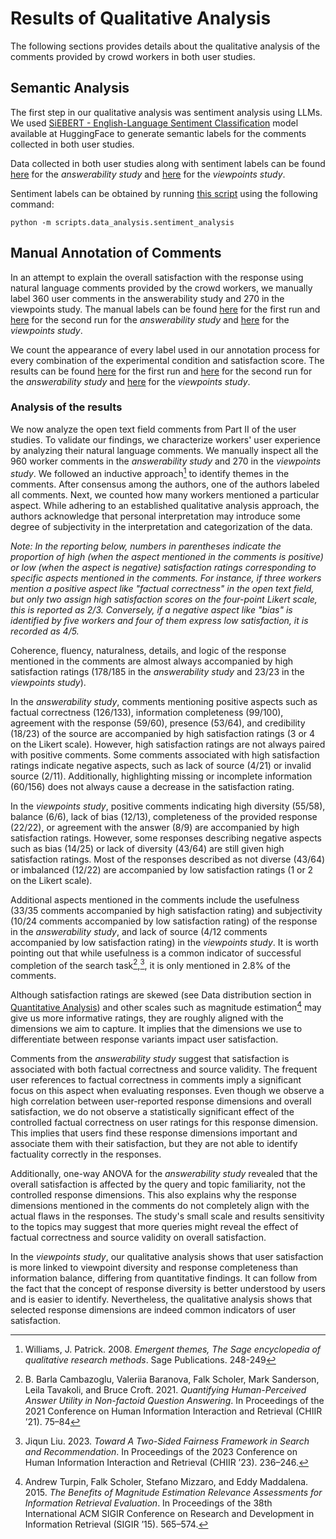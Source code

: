 # Results of Qualitative Analysis

The following sections provides details about the qualitative analysis of the comments provided by crowd workers in both user studies.

## Semantic Analysis

The first step in our qualitative analysis was sentiment analysis using LLMs. We used [SiEBERT - English-Language Sentiment Classification](https://huggingface.co/siebert/sentiment-roberta-large-english) model available at HuggingFace to generate semantic labels for the comments collected in both user studies. 

Data collected in both user studies along with sentiment labels can be found [here](../user_study_output/answerability/processed/first_run/aggregated_output_sentiment_labels.csv) for the *answerability study* and [here](../user_study_output/viewpoints/processed/aggregated_output_sentiment_labels.csv) for the *viewpoints study*.

Sentiment labels can be obtained by running [this script](../../scripts/data_analysis/sentiment_analysis.py) using the following command:

`` python -m scripts.data_analysis.sentiment_analysis ``

## Manual Annotation of Comments

In an attempt to explain the overall satisfaction with the response using natural language comments provided by the crowd workers, we manually label 360 user comments in the answerability study and 270 in the viewpoints study. The manual labels can be found [here](answerability_study_first_run.csv) for the first run and [here](answerability_study_second_run.csv) for the second run for the *answerability study* and [here](viewpoints_study.csv) for the *viewpoints study*.

We count the appearance of every label used in our annotation process for every combination of the experimental condition and satisfaction score. The results can be found [here](answerability_study_first_run-qualitative_analysis_stats.csv) for the first run and [here](answerability_study_second_run-qualitative_analysis_stats.csv) for the second run for the *answerability study* and [here](viewpoints_study-qualitative_analysis_stats.csv) for the *viewpoints study*.

### Analysis of the results

We now analyze the open text field comments from Part II of the user studies. To validate our findings, we characterize workers' user experience by analyzing their natural language comments. We manually inspect all the 960 worker comments in the *answerability study* and 270 in the *viewpoints study*. We followed an inductive approach[^1] to identify themes in the comments. After consensus among the authors, one of the authors labeled all comments. Next, we counted how many workers mentioned a particular aspect. While adhering to an established qualitative analysis approach, the authors acknowledge that personal interpretation may introduce some degree of subjectivity in the interpretation and categorization of the data.

*Note: In the reporting below, numbers in parentheses indicate the proportion of high (when the aspect mentioned in the comments is positive) or low (when the aspect is negative) satisfaction ratings corresponding to specific aspects mentioned in the comments. For instance, if three workers mention a positive aspect like "factual correctness" in the open text field, but only two assign high satisfaction scores on the four-point Likert scale, this is reported as 2/3. Conversely, if a negative aspect like "bias" is identified by five workers and four of them express low satisfaction, it is recorded as 4/5.*

Coherence, fluency, naturalness, details, and logic of the response mentioned in the comments are almost always accompanied by high satisfaction ratings (178/185 in the *answerability study* and 23/23 in the *viewpoints study*).

In the *answerability study*, comments mentioning positive aspects such as factual correctness (126/133), information completeness (99/100), agreement with the response (59/60), presence (53/64), and credibility (18/23) of the source are accompanied by high satisfaction ratings (3 or 4 on the Likert scale). However, high satisfaction ratings are not always paired with positive comments. Some comments associated with high satisfaction ratings indicate negative aspects, such as lack of source (4/21) or invalid source (2/11). Additionally, highlighting missing or incomplete information (60/156) does not always cause a decrease in the satisfaction rating. 

In the *viewpoints study*, positive comments indicating high diversity (55/58), balance (6/6), lack of bias (12/13), completeness of the provided response (22/22), or agreement with the answer (8/9) are accompanied by high satisfaction ratings. However, some responses describing negative aspects such as bias (14/25) or lack of diversity (43/64) are still given high satisfaction ratings. Most of the responses described as not diverse (43/64) or imbalanced (12/22) are accompanied by low satisfaction ratings (1 or 2 on the Likert scale).

Additional aspects mentioned in the comments include the usefulness (33/35 comments accompanied by high satisfaction rating) and subjectivity (10/24 comments accompanied by low satisfaction rating) of the response in the *answerability study*, and lack of source (4/12 comments accompanied by low satisfaction rating) in the *viewpoints study*. It is worth pointing out that while usefulness is a common indicator of successful completion of the search task[^2],[^3], it is only mentioned in 2.8% of the comments. 

Although satisfaction ratings are skewed (see Data distribution section in [Quantitative Analysis](../quantitative_analysis/README.md)) and other scales such as magnitude estimation[^4] may give us more informative ratings, they are roughly aligned with the dimensions we aim to capture. It implies that the dimensions we use to differentiate between response variants impact user satisfaction. 

Comments from the *answerability study* suggest that satisfaction is associated with both factual correctness and source validity. The frequent user references to factual correctness in comments imply a significant focus on this aspect when evaluating responses. Even though we observe a high correlation between user-reported response dimensions and overall satisfaction, we do not observe a statistically significant effect of the controlled factual correctness on user ratings for this response dimension. This implies that users find these response dimensions important and associate them with their satisfaction, but they are not able to identify factuality correctly in the responses.

Additionally, one-way ANOVA for the *answerability study* revealed that the overall satisfaction is affected by the query and topic familiarity, not the controlled response dimensions. This also explains why the response dimensions mentioned in the comments do not completely align with the actual flaws in the responses. The study's small scale and results sensitivity to the topics may suggest that more queries might reveal the effect of factual correctness and source validity on overall satisfaction.

In the *viewpoints study*, our qualitative analysis shows that user satisfaction is more linked to viewpoint diversity and response completeness than information balance, differing from quantitative findings. It can follow from the fact that the concept of response diversity is better understood by users and is easier to identify. Nevertheless, the qualitative analysis shows that selected response dimensions are indeed common indicators of user satisfaction.

[^1]: Williams, J. Patrick. 2008. *Emergent themes, The Sage encyclopedia of qualitative research methods*. Sage Publications. 248-249

[^2]: B. Barla Cambazoglu, Valeriia Baranova, Falk Scholer, Mark Sanderson, Leila Tavakoli, and Bruce Croft. 2021. *Quantifying Human-Perceived Answer Utility in Non-factoid Question Answering*. In Proceedings of the 2021 Conference on Human Information Interaction and Retrieval (CHIIR ’21). 75–84

[^3]: Jiqun Liu. 2023. *Toward A Two-Sided Fairness Framework in Search and Recommendation*. In Proceedings of the 2023 Conference on Human Information Interaction and Retrieval (CHIIR ’23). 236–246.

[^4]: Andrew Turpin, Falk Scholer, Stefano Mizzaro, and Eddy Maddalena. 2015. *The Benefits of Magnitude Estimation Relevance Assessments for Information Retrieval Evaluation*. In Proceedings of the 38th International ACM SIGIR Conference on Research and Development in Information Retrieval (SIGIR ’15). 565–574.
